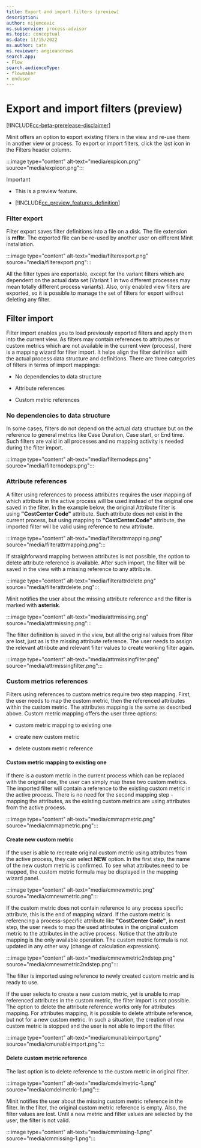 ```yaml
---
title: Export and import filters (preview)
description:
author: nijemcevic
ms.subservice: process-advisor
ms.topic: conceptual
ms.date: 11/15/2022
ms.author: tatn
ms.reviewer: angieandrews
search.app:
- Flow
search.audienceType:
- flowmaker
- enduser
---
```


# Export and import filters (preview)

[!INCLUDE[cc-beta-prerelease-disclaimer](./includes/cc-beta-prerelease-disclaimer.md)]

Minit offers an option to export existing filters in the view and re-use them in another view or process. To export or import filters, click the last icon in the Filters header column.

:::image type="content" alt-text="media/expicon.png" source="media/expicon.png":::

> [!IMPORTANT]
> - This is a preview feature.
>
> - [!INCLUDE[cc_preview_features_definition](includes/cc-preview-features-definition.md)]

### Filter export

Filter export saves filter definitions into a file on a disk. The file extension is **mfltr**. The exported file can be re-used by another user on different Minit installation.

:::image type="content" alt-text="media/filterexport.png" source="media/filterexport.png":::

All the filter types are exportable, except for the variant filters which are dependent on the actual data set (Variant 1 in two different processes may mean totally different process variants). Also, only enabled view filters are exported, so it is possible to manage the set of filters for export without deleting any filter.

## Filter import

Filter import enables you to load previously exported filters and apply them into the current view. As filters may contain references to attributes or custom metrics which are not available in the current view (process), there is a mapping wizard for filter import. It helps align the filter definition with the actual process data structure and definitions. There are three categories of filters in terms of import mappings:

- No dependencies to data structure

- Attribute references

- Custom metric references

### No dependencies to data structure

In some cases, filters do not depend on the actual data structure but on the reference to general metrics like Case Duration, Case start, or End time. Such filters are valid in all processes and no mapping activity is needed during the filter import.

:::image type="content" alt-text="media/filternodeps.png" source="media/filternodeps.png":::

### Attribute references

A filter using references to process attributes requires the user mapping of which attribute in the active process will be used instead of the original one saved in the filter. In the example below, the original Attribute filter is using **"CostCenter Code"** attribute. Such attribute does not exist in the current process, but using mapping to **"CostCenter.Code"** attribute, the imported filter will be valid using reference to new attribute.

:::image type="content" alt-text="media/filterattrmapping.png" source="media/filterattrmapping.png":::

If straighforward mapping between attributes is not possible, the option to delete attribute reference is available. After such import, the filter will be saved in the view with a missing reference to any attribute.

:::image type="content" alt-text="media/filterattrdelete.png" source="media/filterattrdelete.png":::

Minit notifies the user about the missing attribute reference and the filter is marked with **asterisk**.

:::image type="content" alt-text="media/attrmissing.png" source="media/attrmissing.png":::

The filter definition is saved in the view, but all the original values from filter are lost, just as is the missing attribute reference. The user needs to assign the relevant attribute and relevant filter values to create working filter again.

:::image type="content" alt-text="media/attrmissingfilter.png" source="media/attrmissingfilter.png":::

### Custom metrics references

Filters using references to custom metrics require two step mapping. First, the user needs to map the custom metric, then the referenced attributes within the custom metric. The attributes mapping is the same as described above. Custom metric mapping offers the user three options:

- custom metric mapping to existing one

- create new custom metric

- delete custom metric reference

#### Custom metric mapping to existing one

If there is a custom metric in the current process which can be replaced with the original one, the user can simply map these two custom metrics. The imported filter will contain a reference to the existing custom metric in the active process. There is no need for the second mapping step - mapping the attributes, as the existing custom metrics are using attributes from the active process.

:::image type="content" alt-text="media/cmmapmetric.png" source="media/cmmapmetric.png":::

#### Create new custom metric

If the user is able to recreate original custom metric using attributes from the active process, they can select **NEW** option. In the first step, the name of the new custom metric is confirmed. To see what attributes need to be mapped, the custom metric formula may be displayed in the mapping wizard panel.

:::image type="content" alt-text="media/cmnewmetric.png" source="media/cmnewmetric.png":::

If the custom metric does not contain reference to any process specific attribute, this is the end of mapping wizard. If the custom metric is referencing a process-specific attribute like **"CostCenter Code"**, in next step, the user needs to map the used attributes in the original custom metric to the attributes in the active process. Notice that the attribute mapping is the only available operation. The custom metric formula is not updated in any other way (change of calculation expressions).

:::image type="content" alt-text="media/cmnewmetric2ndstep.png" source="media/cmnewmetric2ndstep.png":::

The filter is imported using reference to newly created custom metric and is ready to use.

If the user selects to create a new custom metric, yet is unable to map referenced attributes in the custom metric, the filter import is not possible. The option to delete the attribute reference works only for attributes mapping. For attributes mapping, it is possible to delete attribute reference, but not for a new custom metric. In such a situation, the creation of new custom metric is stopped and the user is not able to import the filter.

:::image type="content" alt-text="media/cmunableimport.png" source="media/cmunableimport.png":::

#### Delete custom metric reference

The last option is to delete reference to the custom metric in original filter.

:::image type="content" alt-text="media/cmdelmetric-1.png" source="media/cmdelmetric-1.png":::

Minit notifies the user about the missing custom metric reference in the filter. In the filter, the original custom metric reference is empty. Also, the filter values are lost. Until a new metric and filter values are selected by the user, the filter is not valid.

:::image type="content" alt-text="media/cmmissing-1.png" source="media/cmmissing-1.png":::


